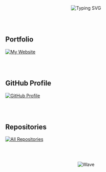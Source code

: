<div align="center">

<img src="https://readme-typing-svg.herokuapp.com?font=Fira+Code&weight=600&size=28&pause=1000&color=6366F1&center=true&vCenter=true&width=600&lines=Hi+there!+I'm+qqpmzz!;Welcome+to+my+GitHub+Profile!;Let's+build+something+amazing!" alt="Typing SVG" />

</div>

<br><br>

## Portfolio

<a href="https://qqpmzz.github.io/" target="_blank">
<img src="https://img.shields.io/badge/Visit_My_Website-qqpmzz.github.io-FF6B6B?style=for-the-badge&logo=safari&logoColor=white&labelColor=1a1a1a" alt="My Website" />
</a>

<br><br>

## GitHub Profile

<a href="https://github.com/qqpmzz" target="_blank">
<img src="https://img.shields.io/badge/GitHub_Profile-qqpmzz-4ECDC4?style=for-the-badge&logo=github&logoColor=white&labelColor=1a1a1a" alt="GitHub Profile" />
</a>

<br><br>

## Repositories

<a href="https://github.com/qqpmzz?tab=repositories" target="_blank">
<img src="https://img.shields.io/badge/All_Repositories-Browse_My_Code-45B7D1?style=for-the-badge&logo=git&logoColor=white&labelColor=1a1a1a" alt="All Repositories" />
</a>

<br><br>


<div align="center">

![Wave](https://raw.githubusercontent.com/mayhemantt/mayhemantt/Update/svg/Bottom.svg)

</div>
